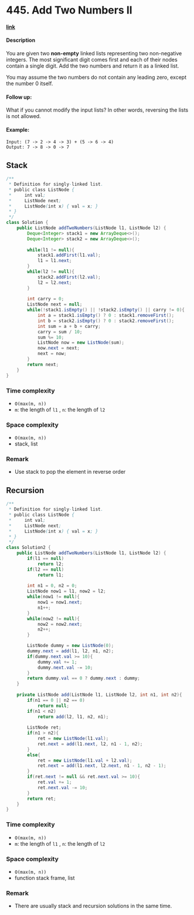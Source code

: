 # 445. Add Two Numbers II

#### [link](https://leetcode.com/problems/add-two-numbers-ii/description/) 

#### Description
You are given two **non-empty** linked lists representing two non-negative integers. The most significant digit comes first and each of their nodes contain a single digit. Add the two numbers and return it as a linked list.

You may assume the two numbers do not contain any leading zero, except the number 0 itself.

#### Follow up:
What if you cannot modify the input lists? In other words, reversing the lists is not allowed.

#### Example:
```
Input: (7 -> 2 -> 4 -> 3) + (5 -> 6 -> 4)
Output: 7 -> 8 -> 0 -> 7
```

## Stack
```java
/**
 * Definition for singly-linked list.
 * public class ListNode {
 *     int val;
 *     ListNode next;
 *     ListNode(int x) { val = x; }
 * }
 */
class Solution {
    public ListNode addTwoNumbers(ListNode l1, ListNode l2) {
        Deque<Integer> stack1 = new ArrayDeque<>();
        Deque<Integer> stack2 = new ArrayDeque<>();
        
        while(l1 != null){
            stack1.addFirst(l1.val);
            l1 = l1.next;
        }
        while(l2 != null){
            stack2.addFirst(l2.val);
            l2 = l2.next;
        }
        
        int carry = 0;
        ListNode next = null;
        while(!stack1.isEmpty() || !stack2.isEmpty() || carry != 0){
            int a = stack1.isEmpty() ? 0 : stack1.removeFirst();
            int b = stack2.isEmpty() ? 0 : stack2.removeFirst();
            int sum = a + b + carry;
            carry = sum / 10;
            sum %= 10;
            ListNode now = new ListNode(sum);
            now.next = next;
            next = now;
        }
        return next;
    }
}
```
### Time complexity
* `O(max(m, n))`
* `m`: the length of `l1` , `n`: the length of `l2`
### Space complexity
* `O(max(m, n))`
* stack, list
### Remark
* Use stack to pop the element in reverse order

## Recursion
```java
/**
 * Definition for singly-linked list.
 * public class ListNode {
 *     int val;
 *     ListNode next;
 *     ListNode(int x) { val = x; }
 * }
 */
class Solution2 {
    public ListNode addTwoNumbers(ListNode l1, ListNode l2) {
        if(l1 == null)
            return l2;
        if(l2 == null)
            return l1;
        
        int n1 = 0, n2 = 0;
        ListNode now1 = l1, now2 = l2;
        while(now1 != null){
            now1 = now1.next;
            n1++;
        }
        while(now2 != null){
            now2 = now2.next;
            n2++;
        }

        ListNode dummy = new ListNode(0);
        dummy.next = add(l1, l2, n1, n2);
        if(dummy.next.val >= 10){
            dummy.val += 1;
            dummy.next.val -= 10;
        }
        return dummy.val == 0 ? dummy.next : dummy;
    }
    
    private ListNode add(ListNode l1, ListNode l2, int n1, int n2){
        if(n1 == 0 || n2 == 0)
            return null;
        if(n1 < n2)
            return add(l2, l1, n2, n1);
        
        ListNode ret;
        if(n1 > n2){
            ret = new ListNode(l1.val);
            ret.next = add(l1.next, l2, n1 - 1, n2);
        }
        else{
            ret = new ListNode(l1.val + l2.val);
            ret.next = add(l1.next, l2.next, n1 - 1, n2 - 1);
        }
        if(ret.next != null && ret.next.val >= 10){
            ret.val += 1;
            ret.next.val -= 10;
        }
        return ret;
    }
}
```
### Time complexity
* `O(max(m, n))`
* `m`: the length of `l1` , `n`: the length of `l2`
### Space complexity
* `O(max(m, n))`
* function stack frame, list
### Remark
* There are usually stack and recursion solutions in the same time.